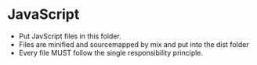 # JavaScript

* Put JavScript files in this folder.
* Files are minified and sourcemapped by mix and put into the dist folder
* Every file MUST follow the single responsibility principle.
